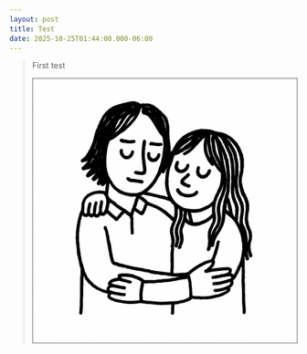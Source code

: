 ```yaml
---
layout: post
title: Test
date: 2025-10-25T01:44:00.000-06:00
---
```

> First test
>
> ![](/assets/uploads/chatgpt-image-may-22-2025-carseat-headrest-characters-min.png)
